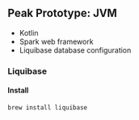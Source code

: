 ## Peak Prototype: JVM ##

- Kotlin
- Spark web framework
- Liquibase database configuration

### Liquibase ###

#### Install ####

`brew install liquibase`